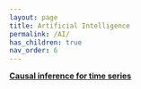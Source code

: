 ```yaml
---
layout: page
title: Artificial Intelligence
permalink: /AI/
has_children: true
nav_order: 6
---
```


__[Causal inference for time series](https://www.nature.com/articles/s43017-023-00431-y)__
